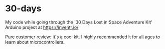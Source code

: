 # 30-days

My code while going through the '30 Days Lost in Space Adventure Kit' Arduino project at https://inventr.io/

Pure customer review: It's a cool kit. I highly recommended it for all ages to learn about microcontrollers. 
